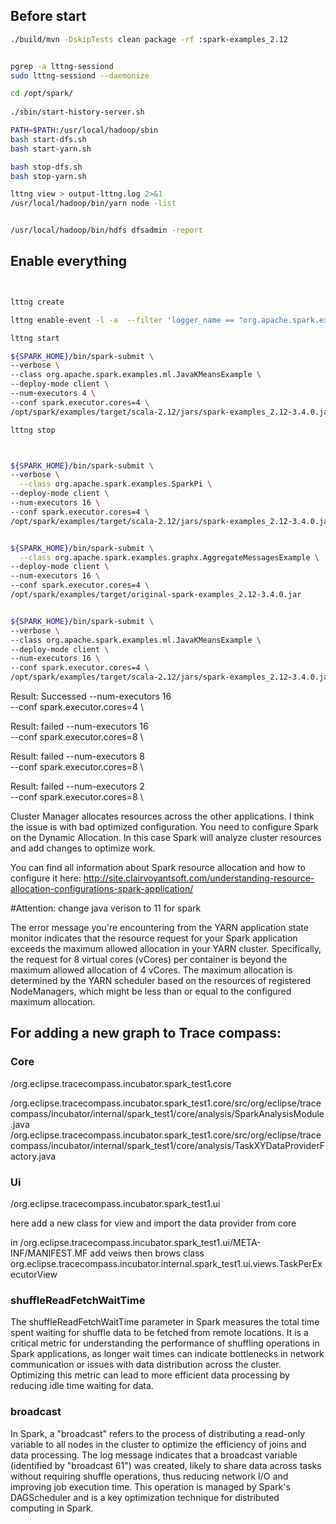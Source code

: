 

## Before start
```bash
./build/mvn -DskipTests clean package -rf :spark-examples_2.12


pgrep -a lttng-sessiond
sudo lttng-sessiond --daemonize

cd /opt/spark/
 
./sbin/start-history-server.sh

PATH=$PATH:/usr/local/hadoop/sbin
bash start-dfs.sh
bash start-yarn.sh

bash stop-dfs.sh 
bash stop-yarn.sh

lttng view > output-lttng.log 2>&1
/usr/local/hadoop/bin/yarn node -list


/usr/local/hadoop/bin/hdfs dfsadmin -report
```


## Enable everything

```bash


lttng create

lttng enable-event -l -a  --filter 'logger_name == "org.apache.spark.examples.MyCustomSparkListener"'

lttng start

${SPARK_HOME}/bin/spark-submit \
--verbose \
--class org.apache.spark.examples.ml.JavaKMeansExample \
--deploy-mode client \
--num-executors 4 \
--conf spark.executor.cores=4 \
/opt/spark/examples/target/scala-2.12/jars/spark-examples_2.12-3.4.0.jar 0

lttng stop



${SPARK_HOME}/bin/spark-submit \
--verbose \
  --class org.apache.spark.examples.SparkPi \
--deploy-mode client \
--num-executors 16 \
--conf spark.executor.cores=4 \
/opt/spark/examples/target/scala-2.12/jars/spark-examples_2.12-3.4.0.jar 1000


${SPARK_HOME}/bin/spark-submit \
  --class org.apache.spark.examples.graphx.AggregateMessagesExample \
--deploy-mode client \
--num-executors 16 \
--conf spark.executor.cores=4 \
/opt/spark/examples/target/original-spark-examples_2.12-3.4.0.jar


${SPARK_HOME}/bin/spark-submit \
--verbose \
--class org.apache.spark.examples.ml.JavaKMeansExample \
--deploy-mode client \
--num-executors 16 \
--conf spark.executor.cores=4 \
/opt/spark/examples/target/scala-2.12/jars/spark-examples_2.12-3.4.0.jar 1

```





Result: Successed
--num-executors 16 \
--conf spark.executor.cores=4 \

Result: failed
--num-executors 16 \
--conf spark.executor.cores=8 \



Result: failed
--num-executors 8 \
--conf spark.executor.cores=8 \


Result: failed
--num-executors 2 \
--conf spark.executor.cores=8 \



Cluster Manager allocates resources across the other applications. I think the issue is with bad optimized configuration. You need to configure Spark on the Dynamic Allocation. In this case Spark will analyze cluster resources and add changes to optimize work.

You can find all information about Spark resource allocation and how to configure it here: http://site.clairvoyantsoft.com/understanding-resource-allocation-configurations-spark-application/


#Attention: 
change java verison to 11 for spark 


The error message you're encountering from the YARN application state monitor indicates that the resource request for your Spark application exceeds the maximum allowed allocation in your YARN cluster. Specifically, the request for 8 virtual cores (vCores) per container is beyond the maximum allowed allocation of 4 vCores. The maximum allocation is determined by the YARN scheduler based on the resources of registered NodeManagers, which might be less than or equal to the configured maximum allocation.


## For adding a new graph to Trace compass:
### Core
/org.eclipse.tracecompass.incubator.spark_test1.core

/org.eclipse.tracecompass.incubator.spark_test1.core/src/org/eclipse/tracecompass/incubator/internal/spark_test1/core/analysis/SparkAnalysisModule.java
/org.eclipse.tracecompass.incubator.spark_test1.core/src/org/eclipse/tracecompass/incubator/internal/spark_test1/core/analysis/TaskXYDataProviderFactory.java




### Ui

/org.eclipse.tracecompass.incubator.spark_test1.ui

here add a new class for view and import the data provider from core

 in /org.eclipse.tracecompass.incubator.spark_test1.ui/META-INF/MANIFEST.MF add veiws then brows class org.eclipse.tracecompass.incubator.internal.spark_test1.ui.views.TaskPerExecutorView
 

### shuffleReadFetchWaitTime
The shuffleReadFetchWaitTime parameter in Spark measures the total time spent waiting for shuffle data to be fetched from remote locations. It is a critical metric for understanding the performance of shuffling operations in Spark applications, as longer wait times can indicate bottlenecks in network communication or issues with data distribution across the cluster. Optimizing this metric can lead to more efficient data processing by reducing idle time waiting for data.

### broadcast
In Spark, a "broadcast" refers to the process of distributing a read-only variable to all nodes in the cluster to optimize the efficiency of joins and data processing. The log message indicates that a broadcast variable (identified by "broadcast 61") was created, likely to share data across tasks without requiring shuffle operations, thus reducing network I/O and improving job execution time. This operation is managed by Spark's DAGScheduler and is a key optimization technique for distributed computing in Spark.

